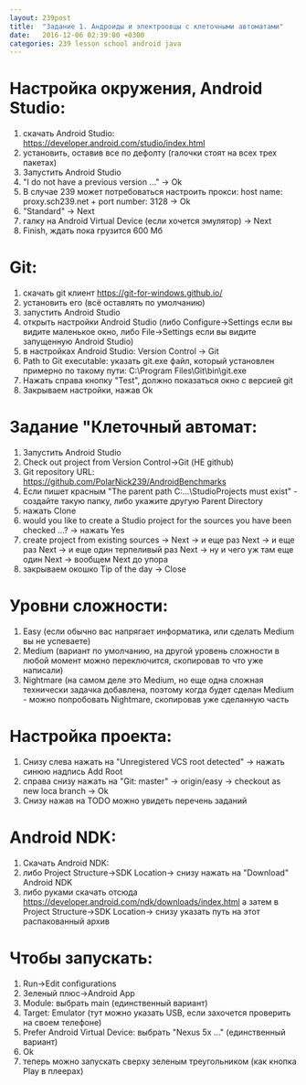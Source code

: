 ```yaml
---
layout: 239post
title:  "Задание 1. Андроиды и электроовцы с клеточными автоматами"
date:   2016-12-06 02:39:00 +0300
categories: 239 lesson school android java
---
```


Настройка окружения, Android Studio:
====================================
1. скачать Android Studio: <a href="https://developer.android.com/studio/index.html">https://developer.android.com/studio/index.html</a>
2. установить, оставив все по дефолту (галочки стоят на всех трех пакетах)
3. Запустить Android Studio
4. "I do not have a previous version ..." -> Ok
5. В случае 239 может потребоваться настроить прокси: host name: proxy.sch239.net + port number: 3128 -> Ok
5. "Standard" -> Next
6. галку на Android Virtual Device (если хочется эмулятор) -> Next
7. Finish, ждать пока грузится 600 Мб

Git:
====
1. скачать git клиент <a href="https://git-for-windows.github.io/">https://git-for-windows.github.io/</a>
1. установить его (всё оставлять по умолчанию)
1. запустить Android Studio
1. открыть настройки Android Studio (либо Configure->Settings если вы видите маленькое окно, либо File->Settings если вы видите запущенную Android Studio)
1. в настройках Android Studio: Version Control -> Git
1. Path to Git executable: указать git.exe файл, который установлен примерно по такому пути: C:\Program Files\Git\bin\git.exe
1. Нажать справа кнопку "Test", должно показаться окно с версией git
1. Закрываем настройки, нажав Ok

Задание "Клеточный автомат:
===========================
1. Запустить Android Studio
1. Check out project from Version Control->Git (НЕ github)
1. Git repository URL: <a href="https://github.com/PolarNick239/AndroidBenchmarks">https://github.com/PolarNick239/AndroidBenchmarks</a>
1. Если пишет красным "The parent path C:\...\StudioProjects must exist" - создайте такую папку, либо укажите другую Parent Directory
1. нажать Clone
1. would you like to create a Studio project for the sources you have been checked ...? -> нажать Yes
1. create project from existing sources -> Next -> и еще раз Next -> и еще раз Next -> и еще один терпеливый раз Next -> ну и чего уж там еще один Next -> вообщем Next до упора
1. закрываем окошко Tip of the day -> Close

Уровни сложности:
=================
1. Easy (если обычно вас напрягает информатика, или сделать Medium вы не успеваете)
1. Medium (вариант по умолчанию, на другой уровень сложности в любой момент можно переключится, скопировав то что уже написали)
1. Nightmare (на самом деле это Medium, но еще одна сложная технически задачка добавлена, поэтому когда будет сделан Medium - можно попробовать Nightmare, скопировав уже сделанную часть

Настройка проекта:
==================
1. Снизу слева нажать на "Unregistered VCS root detected" -> нажать синюю надпись Add Root
1. справа снизу нажать на "Git: master" -> origin/easy -> checkout as new loca branch -> Ok
1. Снизу нажав на TODO можно увидеть перечень заданий

Android NDK:
============
1. Скачать Android NDK:
1. либо Project Structure->SDK Location-> снизу нажать на "Download" Android NDK
1. либо руками скачать отсюда <a href="https://developer.android.com/ndk/downloads/index.html">https://developer.android.com/ndk/downloads/index.html</a> а затем в  Project Structure->SDK Location-> снизу указать путь на этот распакованный архив

Чтобы запускать:
================
1. Run->Edit configurations
1. Зеленый плюс->Android App
1. Module: выбрать main (единственный вариант)
1. Target: Emulator (тут можно указать USB, если захочется проверить на своем телефоне)
1. Prefer Android Virtual Device: выбрать "Nexus 5x ..." (единственный вариант)
1. Ok
1. теперь можно запускать сверху зеленым треугольником (как кнопка Play в плеерах)
